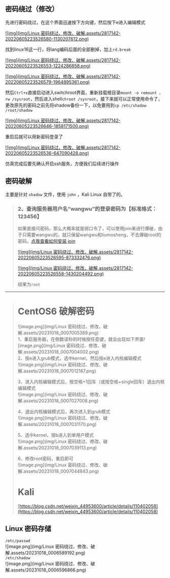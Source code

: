 ## 密码绕过（修改）

先进行密码绕过，在这个界面迅速按下方向键，然后按下e进入编辑模式

[![img](img/Linux 密码绕过、修改、破解.assets/2817142-20220605223526580-1130207612.png)](https://img2022.cnblogs.com/blog/2817142/202206/2817142-20220605223526580-1130207612.png)

找到linux16这一行，将lang编码后面的全部删掉，加上`rd.break`

[![img](img/Linux 密码绕过、修改、破解.assets/2817142-20220605223526553-1224286858.png)](https://img2022.cnblogs.com/blog/2817142/202206/2817142-20220605223526553-1224286858.png)

[![img](img/Linux 密码绕过、修改、破解.assets/2817142-20220605223526579-1964895361.png)](https://img2022.cnblogs.com/blog/2817142/202206/2817142-20220605223526579-1964895361.png)

然后`Ctrl+x`直接启动进入switchroot界面，重新挂载根目录`mount -o remount ，rw /sysroot`，然后进入shell`chroot /sysroot`，接下来就可以正常使用命令了，更改原先的密码之前先将shadow备份一下，以免要用到`cp /etc/shadow /root/shadow`

[![img](img/Linux 密码绕过、修改、破解.assets/2817142-20220605223526646-1858171500.png)](https://img2022.cnblogs.com/blog/2817142/202206/2817142-20220605223526646-1858171500.png)

重启后就可以用新密码登录了

[![img](img/Linux 密码绕过、修改、破解.assets/2817142-20220605223526536-647090428.png)](https://img2022.cnblogs.com/blog/2817142/202206/2817142-20220605223526536-647090428.png)

仿真完成后要先确认开启ssh服务，方便我们后续进行操作

## 密码破解

主要是针对 `shadow` 文件，使用 `john` ，Kali Linux 自带了的。

> ### 2、查询服务器用户名“wangwu”的登录密码为【标准格式：123456】
>
> 如果直接问密码，那么大概率就是弱口令了，可以使用join来进行爆破，由于只需要wangwu的，就只保留wangwu和liumosheng，不去爆破root的密码，[点我查看如何安装 join](https://blog.csdn.net/zhydream77/article/details/98601128)
>
> [![img](img/Linux 密码绕过、修改、破解.assets/2817142-20220605223526595-873332476.png)](https://img2022.cnblogs.com/blog/2817142/202206/2817142-20220605223526595-873332476.png)
>
> [![img](img/Linux 密码绕过、修改、破解.assets/2817142-20220605223526558-1430204492.png)](https://img2022.cnblogs.com/blog/2817142/202206/2817142-20220605223526558-1430204492.png)
>
> 结果为`root`

---

> # CentOS6 破解密码
>
> ![image.png](img/Linux 密码绕过、修改、破解.assets/20231018_0007005389.png)<br />1、重启服务器，在倒数读秒的时候按任意键，就会出现如下界面![image.png](img/Linux 密码绕过、修改、破解.assets/20231018_0007004002.png)<br />2、按e进入grub模式，选中kernel，然后按e进入内核编辑模式<br />![image.png](img/Linux 密码绕过、修改、破解.assets/20231018_0007012167.png)
>
> 3、进入内核编辑模式后，按空格+1回车（或按空格+single回车）退出内核编辑模式<br />![image.png](img/Linux 密码绕过、修改、破解.assets/20231018_0007027008.png)
>
> 4、退出内核编辑模式后，再次进入到grub模式<br />![image.png](img/Linux 密码绕过、修改、破解.assets/20231018_0007031170.png)
>
> 5、选中kernel，按b进入到单用户模式<br />![image.png](img/Linux 密码绕过、修改、破解.assets/20231018_0007039113.png)
>
> 6、修改root密码，重启即可<br />![image.png](img/Linux 密码绕过、修改、破解.assets/20231018_0007044843.png)
>
> # Kali
>
> [https://blog.csdn.net/weixin_44953600/article/details/110402058](https://blog.csdn.net/weixin_44953600/article/details/110402058)

## Linux 密码存储

`/etc/passwd`<br />![image.png](img/Linux 密码绕过、修改、破解.assets/20231018_0006589192.png)<br />`/etc/shadow`<br />![image.png](img/Linux 密码绕过、修改、破解.assets/20231018_0006596866.png)